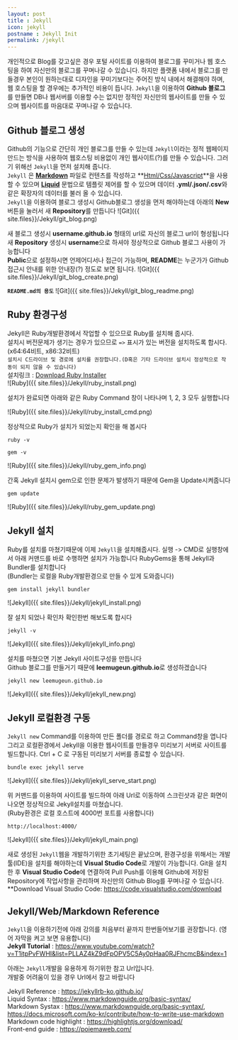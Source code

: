```yaml
---
layout: post
title : Jekyll
icon: jekyll
postname : Jekyll Init
permalink: /jekyll
---
```

개인적으로 Blog를 갖고싶은 경우 포털 사이트를 이용하여 블로그를 꾸미거나 웹 호스팅을 하여 자신만의 블로그를 꾸며나갈 수 있습니다. 하지만 플랫폼 내에서 블로그를 만들경우 본인이 원하는대로 디자인을 꾸미기보다는 주어진 방식 내에서 해결해야 하며, 웹 호스팅을 할 경우에는 추가적인 비용이 듭니다. `Jekyll`을 이용하여 **Github 블로그**를 만들면 DB나 웹서버를 이용할 수는 없지만 정적인 자신만의 웹사이트를 만들 수 있으며 웹사이트를 마음대로 꾸며나갈 수 있습니다.

## Github 블로그 생성

Github의 기능으로 간단히 개인 블로그를 만들 수 있는데 `Jekyll`이라는 정적 웹페이지 만드는 방식을 사용하여 웹호스팅 비용없이 개인 웹사이트(?)를 만들 수 있습니다. 그러기 위해선 `Jekyll`을 먼저 설치해 줍니다.  
`Jekyll` 은 **[Markdown][link-Markdown]** 파일로 컨텐츠를 작성하고 **[Html/Css/Javascript][link-Front]**을 사용할 수 있으며 **[Liquid][link-Liquid]** 문법으로 템플릿 제어를 할 수 있으며 데이터 **.yml/.json/.csv**와 같은 확장자의 데이터를 불러 올 수 있습니다.  
`Jekyll`을 이용하여 블로그 생성시 Github블로그 생성을 먼저 해야하는데 아래의 **New**버튼을 눌러서 새 **Repository**를 만듭니다
![Git]({{ site.files}}/Jekyll/git_blog.png)  

새 블로그 생성시 **username.github.io** 형태의 url로 자신의 블로그 url이 형성됩니다  
새 **Repository** 생성시 **username**으로 하셔야 정상적으로 Github 블로그 사용이 가능합니다  
**Public**으로 설정하시면 언제어디서나 접근이 가능하며, **README**는 누군가가 Github접근시 안내를 위한 안내장(?) 정도로 보면 됩니다.
![Git]({{ site.files}}/Jekyll/git_blog_create.png)

**`README.md의 용도`**
![Git]({{ site.files}}/Jekyll/git_blog_readme.png)  

## Ruby 환경구성

Jekyll은 Ruby개발환경에서 작업할 수 있으므로 Ruby를 설치해 줍시다.  
설치시 버전문제가 생기는 경우가 있으므로 `=>` 표시가 있는 버전을 설치하도록 합시다.(x64:64비트, x86:32비트)  
`설치시 C드라이브 및 경로에 설치를 권장합니다.(D혹은 기타 드라이브 설치시 정상적으로 작동이 되지 않을 수 있습니다)`  
설치링크 : [Download Ruby Installer][link-Ruby]  
![Ruby]({{ site.files}}/Jekyll/ruby_install.png)  

설치가 완료되면 아래와 같은 Ruby Command 창이 나타나며 1, 2, 3 모두 실행합니다

![Ruby]({{ site.files}}/Jekyll/ruby_install_cmd.png)

정상적으로 Ruby가 설치가 되었는지 확인을 해 봅시다

```console
ruby -v

gem -v
```

![Ruby]({{ site.files}}/Jekyll/ruby_gem_info.png)

간혹 Jekyll 설치시 gem으로 인한 문제가 발생하기 때문에 Gem을 Update시켜줍니다  

```console
gem update
```

![Ruby]({{ site.files}}/Jekyll/ruby_gem_update.png)

## Jekyll 설치

Ruby를 설치를 마쳤기때문에 이제 `Jekyll`을 설치해줍시다. 실행 -> CMD로 실행창에서 아래 커맨드를 바로 수행하면 설치가 가능합니다
RubyGems을 통해 Jekyll과 Bundler를 설치합니다  
(Bundler는 로컬을 Ruby개발환경으로 만들 수 있게 도와줍니다)

```console
gem install jekyll bundler
```

![Jekyll]({{ site.files}}/Jekyll/jekyll_install.png)

잘 설치 되었나 확인차 확인한번 해보도록 합시다

```console
jekyll -v
```

![Jekyll]({{ site.files}}/Jekyll/jekyll_info.png)

설치를 마쳤으면 기본 Jekyll 사이트구성을 만듭니다  
Github 블로그를 만들거기 때문에 **leemugeun.github.io**로 생성하겠습니다

```console
jekyll new leemugeun.github.io
```

![Jekyll]({{ site.files}}/Jekyll/jekyll_new.png)

## Jekyll 로컬환경 구동

`Jekyll new` Command를 이용하여 만든 폴더를 경로로 하고 Command창을 엽니다  
그리고 로컬환경에서 Jekyll을 이용한 웹사이트를 만들경우 미리보기 서버로 사이트를 빌드합니다.
Ctrl + C 로 구동된 미리보기 서버를 종료할 수 있습니다.

```console
bundle exec jekyll serve
```

![Jekyll]({{ site.files}}/Jekyll/jekyll_serve_start.png)

위 커맨드를 이용하여 사이트를 빌드하여 아래 Url로 이동하여 스크린샷과 같은 화면이 나오면 정상적으로 Jekyll설치를 마쳤습니다.  
(Ruby환경은 로컬 호스트에 4000번 포트를 사용합니다)

```console
http://localhost:4000/
```

![Jekyll]({{ site.files}}/Jekyll/jekyll_main.png)

새로 생성된 `Jekyll`웹을 개발하기위한 초기세팅은 끝났으며, 환경구성을 위해서는 개발툴(IDE)을 설치를 해야하는데 **Visual Studio Code**로 개발이 가능합니다. Git을 설치한 후 **Visual Studio Code**에 연결하여 Pull Push를 이용해 Github에 저장된 Repository에 작업사항을 관리하며 자신만의 Github Blog를 꾸며나갈 수 있습니다.  
**Download Visual Studio Code: <https://code.visualstudio.com/download>

## Jekyll/Web/Markdown Reference

`Jekyll`을 이용하기전에 아래 강의를 처음부터 끝까지 한번들어보기를 권장합니다. (영어 자막을 켜고 보면 유용합니다)  
**Jekyll Tutorial** : <https://www.youtube.com/watch?v=T1itpPvFWHI&list=PLLAZ4kZ9dFpOPV5C5Ay0pHaa0RJFhcmcB&index=1>

아래는 `Jekyll`개발을 유용하게 하기위한 참고 Url입니다.  
개발중 어려움이 있을 경우 Url에서 참고 바랍니다

Jekyll Reference : <https://jekyllrb-ko.github.io/>  
Liquid Syntax : <https://www.markdownguide.org/basic-syntax/>  
Markdown Systax : <https://www.markdownguide.org/basic-syntax/>, <https://docs.microsoft.com/ko-kr/contribute/how-to-write-use-markdown>  
Markdown code highlight : <https://highlightjs.org/download/>  
Front-end guide : <https://poiemaweb.com/>

[link-Markdown]: https://www.markdownguide.org/basic-syntax
[link-Front]: https://poiemaweb.com/
[link-Liquid]: https://help.shopify.com/en/themes/liquid/basics
[link-Ruby]: https://rubyinstaller.org/downloads/
[link-VS-Code]: https://code.visualstudio.com/download
[link-jekyll-video]: https://www.youtube.com/watch?v=T1itpPvFWHI&list=PLLAZ4kZ9dFpOPV5C5Ay0pHaa0RJFhcmcB&index=1
